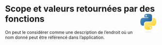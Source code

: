 # Scope et valeurs retournées par des fonctions <a href="../../"><img align="right" src="../../src/images/Python-logo-notext.svg" alt="Python" title="Phthon" widht="auto" height="64px"></a>

On peut le considérer comme une description de l’endroit où un nom donné peut être référencé dans l’application.
